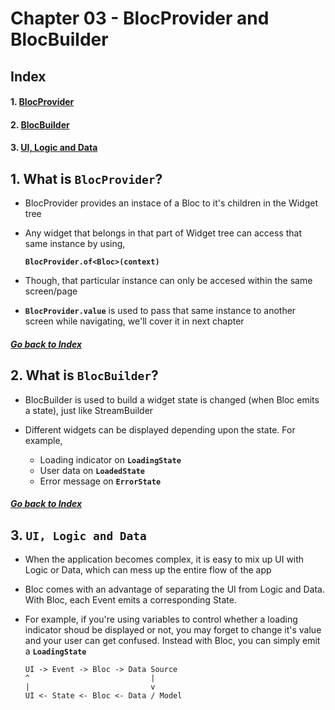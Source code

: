 # Chapter 03 - BlocProvider and BlocBuilder

## Index

#### 1. [BlocProvider](#1-what-is-blocprovider)
#### 2. [BlocBuilder](#2-what-is-blocbuilder)
#### 3. [UI, Logic and Data](#3-ui-logic-and-data-1)

## 1. What is **`BlocProvider`**?

- BlocProvider provides an instace of a Bloc to it's children in the Widget tree

- Any widget that belongs in that part of Widget tree can access that same instance by using,

    **`BlocProvider.of<Bloc>(context)`**

- Though, that particular instance can only be accesed within the same screen/page
- **`BlocProvider.value`** is used to pass that same instance to another screen while navigating, we'll cover it in next chapter

##### [Go back to Index](#index)

## 2. What is **`BlocBuilder`**?

- BlocBuilder is used to build a widget state is changed (when Bloc emits a state), just like StreamBuilder

- Different widgets can be displayed depending upon the state. For example,

    - Loading indicator on **`LoadingState`**
    - User data on **`LoadedState`**
    - Error message on **`ErrorState`**

##### [Go back to Index](#index)

## 3. **`UI, Logic and Data`**

- When the application becomes complex, it is easy to mix up UI with Logic or Data, which can mess up the entire flow of the app

- Bloc comes with an advantage of separating the UI from Logic and Data. With Bloc, each Event emits a corresponding State.

- For example, if you're using variables to control whether a loading indicator shoud be displayed or not, you may forget to change it's value and your user can get confused. Instead with Bloc, you can simply emit a **`LoadingState`**

    ```
    UI -> Event -> Bloc -> Data Source
    ^                           |
    |                           v
    UI <- State <- Bloc <- Data / Model
    ```
